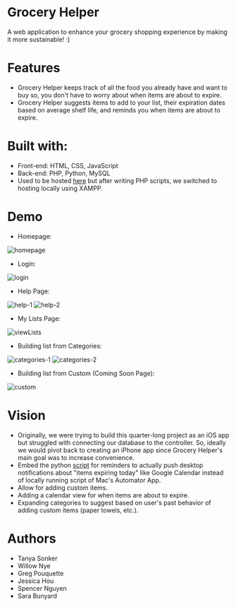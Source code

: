 # Grocery Helper
A web application to enhance your grocery shopping experience by making it more sustainable! :) 

# Features
- Grocery Helper keeps track of all the food you already have and want to buy so, you don't have to worry about when items are about to expire.
- Grocery Helper suggests items to add to your list, their expiration dates based on average shelf life, and reminds you when items are about to expire.

# Built with:
- Front-end: HTML, CSS, JavaScript
- Back-end: PHP, Python, MySQL
- Used to be hosted [here](https://grocery-helper.github.io) but after writing PHP scripts, we switched to hosting locally using XAMPP.

# Demo 
- Homepage: 

![homepage](https://github.com/tanya-sonker/grocery-helper.github.io/blob/phpMaster/index.png)


- Login: 

![login](https://github.com/tanya-sonker/grocery-helper.github.io/blob/phpMaster/login.png)


- Help Page:

![help-1](https://github.com/tanya-sonker/grocery-helper.github.io/blob/phpMaster/help-1.png)
![help-2](https://github.com/tanya-sonker/grocery-helper.github.io/blob/phpMaster/help-2.png)

- My Lists Page:

![viewLists](https://github.com/tanya-sonker/grocery-helper.github.io/blob/phpMaster/viewLists.png)

- Building list from Categories:

![categories-1](https://github.com/tanya-sonker/grocery-helper.github.io/blob/phpMaster/categories-1.png)
![categories-2](https://github.com/tanya-sonker/grocery-helper.github.io/blob/phpMaster/categories-2.png)

- Building list from Custom (Coming Soon Page):

![custom](https://github.com/tanya-sonker/grocery-helper.github.io/blob/phpMaster/custom.png)

# Vision
- Originally, we were trying to build this quarter-long project as an iOS app but struggled with connecting our database to the controller. So, ideally we would pivot back to creating an iPhone app since Grocery Helper's main goal was to increase convenience.
- Embed the python [script](https://github.com/tanya-sonker/grocery-helper.github.io/blob/phpMaster/README-reminders.md) for reminders to actually push desktop notifications about "items expiring today" like Google Calendar instead of locally running script of Mac's Automator App.
- Allow for adding custom items.
- Adding a calendar view for when items are about to expire.
- Expanding categories to suggest based on user's past behavior of adding custom items (paper towels, etc.).

# Authors
- Tanya Sonker
- Willow Nye
- Greg Pouquette
- Jessica Hou 
- Spencer Nguyen
- Sara Bunyard
